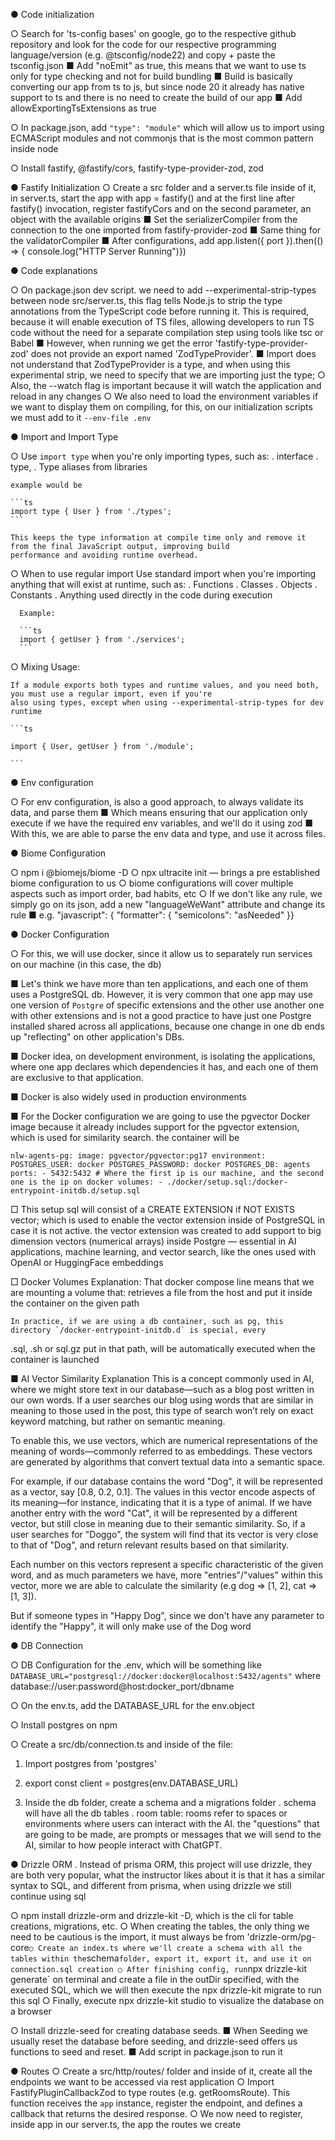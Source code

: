 ● Code initialization

○ Search for 'ts-config bases' on google, go to the respective github repository and look for the code for our respective
programming language/version (e.g. @tsconfig/node22) and copy + paste the tsconfig.json
■ Add "noEmit" as true, this means that we want to use ts only for type checking and not for build bundling
■ Build is basically converting our app from ts to js, but since node 20 it already has native support to ts and there is
no need to create the build of our app
■ Add allowExportingTsExtensions as true

○ In package.json, add `"type": "module"` which will allow us to import using ECMAScript modules and not commonjs that is
the most common pattern inside node

○ Install fastify, @fastify/cors, fastify-type-provider-zod, zod

● Fastify Initialization
○ Create a src folder and a server.ts file inside of it, in server.ts, start the app with app = fastify() and at the first
line after fastify() invocation, register fastifyCors and on the second parameter, an object with the available origins
■ Set the serializerCompiler from the connection to the one imported from fastify-provider-zod
■ Same thing for the validatorCompiler
■ After configurations, add app.listen({ port }).then(() => { console.log("HTTP Server Running")})

● Code explanations

○ On package.json dev script. we need to add --experimental-strip-types between node src/server.ts, this flag tells Node.js
to strip the type annotations from the TypeScript code before running it. This is required, because it will enable execution
of TS files, allowing developers to run TS code without the need for a separate compilation step using tools like tsc
or Babel
■ However, when running we get the error 'fastify-type-provider-zod' does not provide an export named 'ZodTypeProvider'.
■ Import does not understand that ZodTypeProvider is a type, and when using this experimental strip, we need to specify
that we are importing just the type;
○ Also, the --watch flag is important because it will watch the application and reload in any changes
○ We also need to load the environment variables if we want to display them on compiling, for this, on our initialization
scripts we must add to it `--env-file .env`

● Import and Import Type

○ Use `import type` when you're only importing types, such as:
. interface
. type,
. Type aliases from libraries

    example would be

    ```ts
    import type { User } from './types';
    ```

    This keeps the type information at compile time only and remove it from the final JavaScript output, improving build
    performance and avoiding runtime overhead.

○ When to use regular import
Use standard import when you're importing anything that will exist at runtime, such as:
. Functions
. Classes
. Objects
. Constants
. Anything used directly in the code during execution

      Example:

      ```ts
      import { getUser } from './services';
      ```

○ Mixing Usage:

    If a module exports both types and runtime values, and you need both, you must use a regular import, even if you're
    also using types, except when using --experimental-strip-types for dev runtime

    ```ts

    import { User, getUser } from './module';

    ```

● Env configuration

○ For env configuration, is also a good approach, to always validate its data, and parse them
■ Which means ensuring that our application only execute if we have the required env variables, and we'll do it using
zod
■ With this, we are able to parse the env data and type, and use it across files.

● Biome Configuration

○ npm i @biomejs/biome -D
○ npx ultracite init — brings a pre established biome configuration to us
○ biome configurations will cover multiple aspects such as import order, bad habits, etc
○ If we don't like any rule, we simply go on its json, add a new "languageWeWant" attribute and change its rule
■ e.g. "javascript": { "formatter": { "semicolons": "asNeeded" }}

● Docker Configuration

○ For this, we will use docker, since it allow us to separately run services on our machine (in this case, the db)

■ Let's think we have more than ten applications, and each one of them uses a PostgreSQL db. However, it is very common
that one app may use one version of `Postgre` of specific extensions and the other use another one with other extensions
and is not a good practice to have just one Postgre installed shared across all applications, because one change in one
db ends up "reflecting" on other application's DBs.

■ Docker idea, on development environment, is isolating the applications, where one app declares which dependencies it
has, and each one of them are exclusive to that application.

■ Docker is also widely used in production environments

■ For the Docker configuration we are going to use the pgvector Docker image because it already includes support for the pgvector extension, which is
used for similarity search. the container will be

`nlw-agents-pg:
    image: pgvector/pgvector:pg17
    environment:
      POSTGRES_USER: docker
      POSTGRES_PASSWORD: docker
      POSTGRES_DB: agents
    ports:
      - 5432:5432 # Where the first ip is our machine, and the second one is the ip on docker
    volumes:
      - ./docker/setup.sql:/docker-entrypoint-initdb.d/setup.sql
`

□ This setup sql will consist of a CREATE EXTENSION if NOT EXISTS vector; which is used to enable the vector extension
inside of PostgreSQL in case it is not active. the vector extension was created to add support to big dimension vectors
(numerical arrays) inside Postgre — essential in AI applications, machine learning, and vector search, like the ones used
with OpenAI or HuggingFace embeddings

□ Docker Volumes Explanation: That docker compose line means that we are mounting a volume that: retrieves a file from
the host and put it inside the container on the given path

    In practice, if we are using a db container, such as pg, this directory `/docker-entrypoint-initdb.d` is special, every

.sql, .sh or sql.gz put in that path, will be automatically executed when the container is launched

■ AI Vector Similarity Explanation
This is a concept commonly used in AI, where we might store text in our database—such as a
blog post written in our own words. If a user searches our blog using words that are similar in meaning to those used in
the post, this type of search won’t rely on exact keyword matching, but rather on semantic meaning.

To enable this, we use vectors, which are numerical representations of the meaning of words—commonly referred to as
embeddings. These vectors are generated by algorithms that convert textual data into a semantic space.

For example, if our database contains the word "Dog", it will be represented as a vector, say [0.8, 0.2, 0.1]. The values
in this vector encode aspects of its meaning—for instance, indicating that it is a type of animal. If we have another entry
with the word "Cat", it will be represented by a different vector, but still close in meaning due to their semantic similarity.
So, if a user searches for "Doggo", the system will find that its vector is very close to that of "Dog", and return relevant
results based on that similarity.

Each number on this vectors represent a specific characteristic of the given word, and as much parameters we have, more
"entries"/"values" within this vector, more we are able to calculate the similarity (e.g dog => [1, 2], cat => [1, 3]).

But if someone types in "Happy Dog", since we don't have any parameter to identify the "Happy", it will only make use of
the Dog word

● DB Connection

○ DB Configuration for the .env, which will be something like `DATABASE_URL="postgresql://docker:docker@localhost:5432/agents"`
where database://user:password@host:docker_port/dbname

○ On the env.ts, add the DATABASE_URL for the env.object

○ Install postgres on npm

○ Create a src/db/connection.ts and inside of the file:

1. Import postgres from 'postgres'

2. export const client = postgres(env.DATABASE_URL)

3. Inside the db folder, create a schema and a migrations folder
   . schema will have all the db tables
   . room table: rooms refer to spaces or environments where users can interact with the AI. the "questions" that are going
   to be made, are prompts or messages that we will send to the AI, similar to how people interact with ChatGPT.

● Drizzle ORM
. Instead of prisma ORM, this project will use drizzle, they are both very popular, what the instructor likes about it
is that it has a similar syntax to SQL, and different from prisma, when using drizzle we still continue using sql

○ npm install drizzle-orm and drizzle-kit -D, which is the cli for table creations, migrations, etc.
○ When creating the tables, the only thing we need to be cautious is the import, it must always be from 'drizzle-orm/pg-core`○ Create an index.ts where we'll create a schema with all the tables within the`schema`folder, export it, export it,
and use it on connection.sql creation
○ After finishing config, run`npx drizzle-kit generate` on terminal and create a file in the outDir specified, with the
executed SQL, which we will then execute the npx drizzle-kit migrate to run this sql
○ Finally, execute npx drizzle-kit studio to visualize the database on a browser

○ Install drizzle-seed for creating database seeds.
■ When Seeding we usually reset the database before seeding, and drizzle-seed offers us functions to seed and reset.
■ Add script in package.json to run it

● Routes
○ Create a src/http/routes/ folder and inside of it, create all the endpoints we want to be accessed via rest application
○ Import FastifyPluginCallbackZod to type routes (e.g. getRoomsRoute). This function receives the `app` instance, register
the endpoint, and defines a callback that returns the desired response.
○ We now need to register, inside app in our server.ts, the app the routes we create
